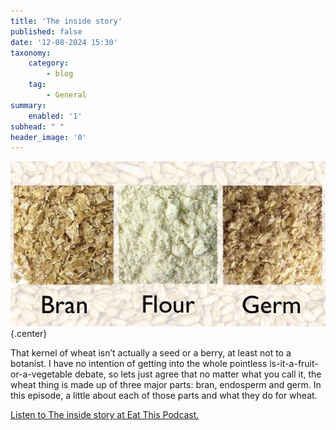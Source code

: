 ```yaml
---
title: 'The inside story'
published: false
date: '12-08-2024 15:30'
taxonomy:
    category:
        - blog
    tag:
        - General
summary:
    enabled: '1'
subhead: " "
header_image: '0'
---
```


![Close-up of wheat bran (brown and flaky), flour (white and powdery), and germ (also brown and flaky)](odb-12-image.jpg){.center}

That kernel of wheat isn’t actually a seed or a berry, at least not to a botanist. I have no intention of getting into the whole pointless is-it-a-fruit-or-a-vegetable debate, so lets just agree that no matter what you call it, the wheat thing is made up of three major parts: bran, endosperm and germ. In this episode, a little about each of those parts and what they do for wheat.

<a href="https://www.eatthispodcast.com/our-daily-bread-12/" rel=canonical>Listen to The inside story at Eat This Podcast.</a>